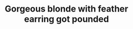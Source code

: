 ---
layout: post
title: Gorgeous blonde with feather earring got pounded
duration: '05:08'
view: 184
rate: 2
video: 'http://fantasti.cc/embed/517063/'
category: 
 - black
 - blonde
 - busty
 - curvy
 - gorgeous
 - rough
 - stunning
tags: 
 - big-black-cock
priority: 0.9
changefreq: daily
---